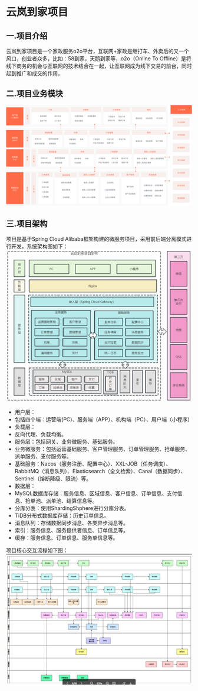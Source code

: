# 云岚到家项目

## 一.项目介绍

云岚到家项目是一个家政服务o2o平台，互联网+家政是继打车、外卖后的又一个风口，创业者众多，比如：58到家，天鹅到家等，o2o（Online To Offline）是将线下商务的机会与互联网的技术结合在一起，让互联网成为线下交易的前台，同时起到推广和成交的作用。

## 二.项目业务模块

![image](https://github.com/LYT0905/yldj/blob/main/img/%E5%B0%8F%E6%99%BA%E5%B8%AE%E7%BB%93%E6%9E%84%E5%9B%BE%402x.png)

## 三.项目架构

项目是基于Spring Cloud Alibaba框架构建的微服务项目，采用前后端分离模式进行开发，系统架构图如下：
![image](https://github.com/LYT0905/yldj/blob/main/img/image.png)

- 用户层：
- 包括四个端：运营端(PC)、服务端（APP）、机构端（PC）、用户端（小程序）
- 负载层：
- 反向代理、负载均衡。
- 服务层：包括网关、业务微服务、基础服务。
- 业务微服务：包括运营基础服务、客户管理服务、订单管理服务、抢单服务、派单服务、支付服务等。
- 基础服务：Nacos（服务注册、配置中心）、XXL-JOB（任务调度）、RabbitMQ（消息队列）、Elasticsearch（全文检索）、Canal（数据同步）、Sentinel（熔断降级、限流）等。
- 数据层：
- MySQL数据库存储：服务信息、区域信息、客户信息、订单信息、支付信息、抢单池、派单池、结算信息等。
- 分库分表：使用ShardingShphere进行分库分表。
- TiDB分布式数据库存储：历史订单信息。
- 消息队列：存储数据同步消息、各类异步消息等。
- 索引：服务信息、服务提供者信息、订单信息等。
- 缓存：服务信息、订单信息、服务单信息等。

项目核心交互流程如下图：
![image](https://github.com/LYT0905/yldj/blob/main/img/img.png)
​
